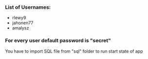 ### List of Usernames:

- rlewy9
- jahonen77
- amalysz

### For every user default password is "secret"

You have to import SQL file from "sql" folder to run start state of app

